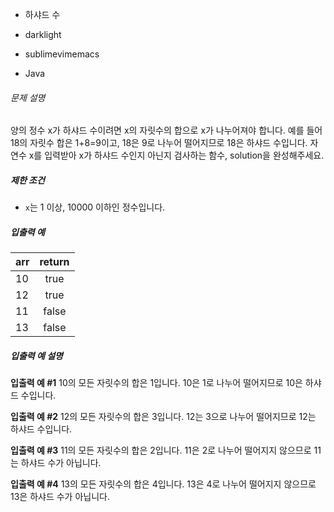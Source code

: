 - 하샤드 수
- darklight

- sublimevimemacs

- Java 

###### 문제 설명

양의 정수 x가 하샤드 수이려면 x의 자릿수의 합으로 x가 나누어져야 합니다. 예를 들어 18의 자릿수 합은 1+8=9이고, 18은 9로 나누어 떨어지므로 18은 하샤드 수입니다. 자연수 x를 입력받아 x가 하샤드 수인지 아닌지 검사하는 함수, solution을 완성해주세요.

##### 제한 조건

- `x`는 1 이상, 10000 이하인 정수입니다.

##### 입출력 예

| arr  | return |
| ---- | :----: |
| 10   |  true  |
| 12   |  true  |
| 11   | false  |
| 13   | false  |

##### 입출력 예 설명

**입출력 예 #1**
10의 모든 자릿수의 합은 1입니다. 10은 1로 나누어 떨어지므로 10은 하샤드 수입니다.

**입출력 예 #2**
12의 모든 자릿수의 합은 3입니다. 12는 3으로 나누어 떨어지므로 12는 하샤드 수입니다.

**입출력 예 #3**
11의 모든 자릿수의 합은 2입니다. 11은 2로 나누어 떨어지지 않으므로 11는 하샤드 수가 아닙니다.

**입출력 예 #4**
13의 모든 자릿수의 합은 4입니다. 13은 4로 나누어 떨어지지 않으므로 13은 하샤드 수가 아닙니다.